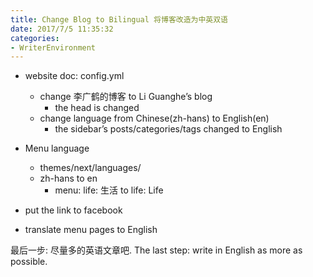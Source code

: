 ```yaml
---
title: Change Blog to Bilingual 将博客改造为中英双语
date: 2017/7/5 11:35:32
categories: 
- WriterEnvironment
---
```


- website doc: config.yml 
	- change 李广鹤的博客 to Li Guanghe’s blog
		- the head is changed
	- change language from Chinese(zh-hans) to English(en)
		- the sidebar’s posts/categories/tags changed to English
- Menu language
	- themes/next/languages/
	- zh-hans to en
		- menu: life: 生活 to life: Life

- put the link to facebook
- translate menu pages to English

最后一步: 尽量多的英语文章吧.
The last step: write in English as more as possible.
 